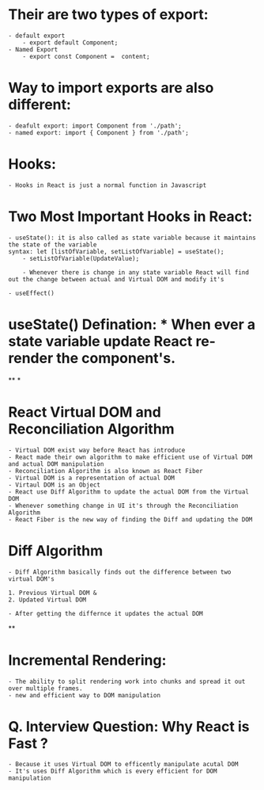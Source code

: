 # Their are two types of export:

    - default export
        - export default Component;
    - Named Export
        - export const Component =  content;

# Way to import exports are also different:

    - deafult export: import Component from './path';
    - named export: import { Component } from './path';

# Hooks:

    - Hooks in React is just a normal function in Javascript

# Two Most Important Hooks in React:

    - useState(): it is also called as state variable because it maintains the state of the variable
    syntax: let [listOfVariable, setListOfVariable] = useState();
        - setListOfVariable(UpdateValue);

        - Whenever there is change in any state variable React will find out the change between actual and Virtual DOM and modify it's

    - useEffect()

# useState() Defination: \* When ever a state variable update React re-render the component's.

\*\* \*

# React Virtual DOM and Reconciliation Algorithm

    - Virtual DOM exist way before React has introduce
    - React made their own algorithm to make efficient use of Virtual DOM and actual DOM manipulation
    - Reconciliation Algorithm is also known as React Fiber
    - Virtual DOM is a representation of actual DOM
    - Virtaul DOM is an Object
    - React use Diff Algorithm to update the actual DOM from the Virtual DOM
    - Whenever something change in UI it's through the Reconciliation Algorithm
    - React Fiber is the new way of finding the Diff and updating the DOM

# Diff Algorithm

    - Diff Algorithm basically finds out the difference between two virtual DOM's

    1. Previous Virtual DOM &
    2. Updated Virtual DOM

    - After getting the differnce it updates the actual DOM

\*\*

# Incremental Rendering:

    - The ability to split rendering work into chunks and spread it out over multiple frames.
    - new and efficient way to DOM manipulation

# Q. Interview Question: Why React is Fast ?

    - Because it uses Virtual DOM to efficently manipulate acutal DOM
    - It's uses Diff Algorithm which is every efficient for DOM manipulation
